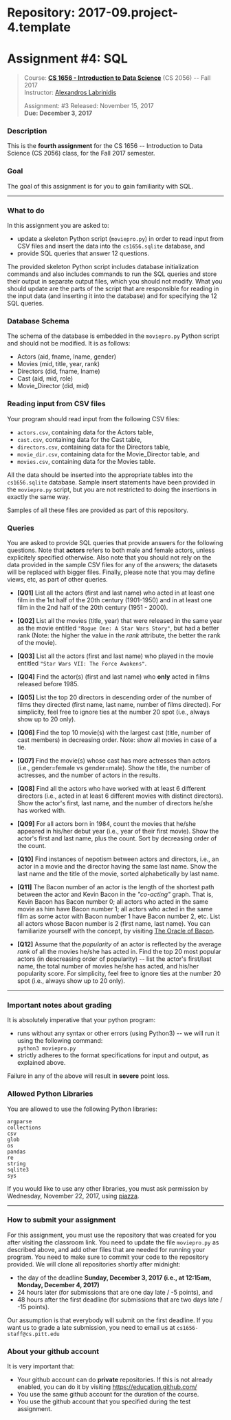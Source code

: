# Repository: 2017-09.project-4.template
# Assignment #4: SQL  

> Course: **[CS 1656 - Introduction to Data Science](http://cs1656.org)** (CS 2056) -- Fall 2017    
> Instructor: [Alexandros Labrinidis](http://labrinidis.cs.pitt.edu)  
> 
> Assignment: #3
> Released: November 15, 2017  
> **Due:      December 3, 2017**

### Description
This is the **fourth assignment** for the CS 1656 -- Introduction to Data Science (CS 2056) class, for the Fall 2017 semester.

### Goal
The goal of this assignment is for you to gain familiarity with SQL.

---

### What to do

In this assignment you are asked to:  
* update a skeleton Python script (`moviepro.py`) in order to read input from CSV files and insert the data into the `cs1656.sqlite` database, and   
* provide SQL queries that answer 12 questions.

The provided skeleton Python script includes database initialization commands and also includes commands to run the SQL queries and store their output in separate output files, which you should not modify. What you should update are the parts of the script that are responsible for reading in the input data (and inserting it into the database) and for specifying the 12 SQL queries.

### Database Schema

The schema of the database is embedded in the `moviepro.py` Python script and should not be modified. It is as follows:
* Actors (aid, fname, lname, gender)  
* Movies (mid, title, year, rank)  
* Directors (did, fname, lname)  
* Cast (aid, mid, role)  
* Movie_Director (did, mid)  


### Reading input from CSV files

Your program should read input from the following CSV files:
* `actors.csv`, containing data for the Actors table,  
* `cast.csv`, containing data for the Cast table,  
* `directors.csv`, containing data for the Directors table,  
* `movie_dir.csv`, containing data for the Movie_Director table, and  
* `movies.csv`, containing data for the Movies table.  

All the data should be inserted into the appropriate tables into the `cs1656.sqlite` database. Sample insert statements have been provided in the `moviepro.py` script, but you are not restricted to doing the insertions in exactly the same way.

Samples of all these files are provided as part of this repository.


### Queries

You are asked to provide SQL queries that provide answers for the following questions. Note that **actors** refers to both male and female actors, unless explicitely specified otherwise. Also note that you should not rely on the data provided in the sample CSV files for any of the answers; the datasets will be replaced with bigger files. Finally, please note that you may define views, etc, as part of other queries.

* **[Q01]** List all the actors (first and last name) who acted in at least one film in the 1st half of the 20th century (1901-1950) and in at least one film in the 2nd half of the 20th century (1951 - 2000).  

* **[Q02]** List all the movies (title, year) that were released in the same year as the movie entitled `"Rogue One: A Star Wars Story"`, but had a better rank (Note: the higher the value in the *rank* attribute, the better the rank of the movie).  

* **[Q03]** List all the actors (first and last name) who played in the movie entitled `"Star Wars VII: The Force Awakens"`.  

* **[Q04]** Find the actor(s) (first and last name) who **only** acted in films released before 1985.   

* **[Q05]** List the top 20 directors in descending order of the number of films they directed (first name, last name, number of films directed). For simplicity, feel free to ignore ties at the number 20 spot (i.e., always show up to 20 only).   

* **[Q06]** Find the top 10 movie(s) with the largest cast (title, number of cast members) in decreasing order. Note: show all movies in case of a tie.  

* **[Q07]** Find the movie(s) whose cast has more actresses than actors (i.e., gender=female vs gender=male).  Show the title, the number of actresses, and the number of actors in the results.  

* **[Q08]** Find all the actors who have worked with at least 6 different directors (i.e., acted in at least 6 different movies with distinct directors). Show the actor's first, last name, and the number of directors he/she has worked with.

* **[Q09]** For all actors born in 1984, count the movies that he/she appeared in his/her debut year (i.e., year of their first movie). Show the actor's first and last name, plus the count. Sort by decreasing order of the count.  

* **[Q10]** Find instances of nepotism between actors and directors, i.e., an actor in a movie and the director having the same last name. Show the last name and the title of the movie, sorted alphabetically by last name.  

* **[Q11]** The Bacon number of an actor is the length of the shortest path between the actor and Kevin Bacon in the *"co-acting"* graph. That is, Kevin Bacon has Bacon number 0; all actors who acted in the same movie as him have Bacon number 1; all actors who acted in the same film as some actor with Bacon number 1 have Bacon number 2, etc. List all actors whose Bacon number is 2 (first name, last name). You can familiarize yourself with the concept, by visiting [The Oracle of Bacon](https://oracleofbacon.org).  

* **[Q12]** Assume that the *popularity* of an actor is reflected by the average *rank* of all the movies he/she has acted in. Find the top 20 most popular actors (in descreasing order of popularity) -- list the actor's first/last name, the total number of movies he/she has acted, and his/her popularity score. For simplicity, feel free to ignore ties at the number 20 spot (i.e., always show up to 20 only).  

---

### Important notes about grading
It is absolutely imperative that your python program:  
* runs without any syntax or other errors (using Python3) -- we will run it using the following command:  
`python3 moviepro.py`  
* strictly adheres to the format specifications for input and output, as explained above.     

Failure in any of the above will result in **severe** point loss. 


### Allowed Python Libraries
You are allowed to use the following Python libraries:
```
argparse
collections
csv
glob
os
pandas
re
string
sqlite3
sys
```
If you would like to use any other libraries, you must ask permission by Wednesday, November 22, 2017, using [piazza](http://piazza.cs1656.org).

---

### How to submit your assignment
For this assignment, you must use the repository that was created for you after visiting the classroom link. You need to update the  file `moviepro.py` as described above, and add other files that are needed for running your program. You need to make sure to commit your code to the repository provided. We will clone all repositories shortly after midnight:  
* the day of the deadline **Sunday, December 3, 2017 (i.e., at 12:15am, Monday, December 4, 2017)**  
* 24 hours later (for submissions that are one day late / -5 points), and  
* 48 hours after the first deadline (for submissions that are two days late / -15 points). 

Our assumption is that everybody will submit on the first deadline. If you want us to grade a late submission, you need to email us at `cs1656-staff@cs.pitt.edu`


### About your github account
It is very important that:  
* Your github account can do **private** repositories. If this is not already enabled, you can do it by visiting <https://education.github.com/>  
* You use the same github account for the duration of the course.  
* You use the github account that you specified during the test assignment.    
